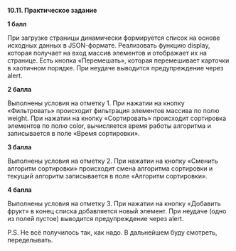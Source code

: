 **10.11. Практическое задание**

**1 балл**

При загрузке страницы динамически формируется список на основе исходных данных в JSON-формате. Реализовать функцию display, которая получает на вход массив элементов и отображает их на странице.
Есть кнопка «Перемешать», которая перемешивает карточки в хаотичном порядке. При неудаче выводится предупреждение через alert.

**2 балла**

Выполнены условия на отметку 1.
При нажатии на кнопку «Фильтровать» происходит фильтрация элементов массива по полю weight.
При нажатии на кнопку «Сортировать» происходит сортировка элементов по полю color, вычисляется время работы алгоритма и записывается в поле «Время сортировки».

**3 балла**

Выполнены условия на отметку 2.
При нажатии на кнопку «Сменить алгоритм сортировки» происходит смена алгоритма сортировки и текущий алгоритм записывается в поле «Алгоритм сортировки».

**4 балла**

Выполнены условия на отметку 3.
При нажатии на кнопку «Добавить фрукт» в конец списка добавляется новый элемент. При неудаче (одно из полей пустое) выводится предупреждение через alert.


P.S. Не всё получилось так, как надо. В дальнейшем буду смотреть, переделывать.